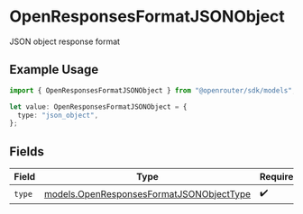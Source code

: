 # OpenResponsesFormatJSONObject

JSON object response format

## Example Usage

```typescript
import { OpenResponsesFormatJSONObject } from "@openrouter/sdk/models";

let value: OpenResponsesFormatJSONObject = {
  type: "json_object",
};
```

## Fields

| Field                                                                                      | Type                                                                                       | Required                                                                                   | Description                                                                                |
| ------------------------------------------------------------------------------------------ | ------------------------------------------------------------------------------------------ | ------------------------------------------------------------------------------------------ | ------------------------------------------------------------------------------------------ |
| `type`                                                                                     | [models.OpenResponsesFormatJSONObjectType](../models/openresponsesformatjsonobjecttype.md) | :heavy_check_mark:                                                                         | N/A                                                                                        |